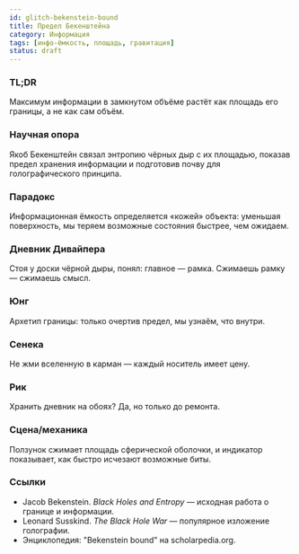 ```yaml
---
id: glitch-bekenstein-bound
title: Предел Бекенштейна
category: Информация
tags: [инфо-ёмкость, площадь, гравитация]
status: draft
---
```


### TL;DR
Максимум информации в замкнутом объёме растёт как площадь его границы, а не как сам объём.

### Научная опора

Якоб Бекенштейн связал энтропию чёрных дыр с их площадью, показав предел хранения информации и подготовив почву для голографического принципа.

### Парадокс

Информационная ёмкость определяется «кожей» объекта: уменьшая поверхность, мы теряем возможные состояния быстрее, чем ожидаем.

### Дневник Дивайпера

Стоя у доски чёрной дыры, понял: главное — рамка. Сжимаешь рамку — сжимаешь смысл.

### Юнг

Архетип границы: только очертив предел, мы узнаём, что внутри.

### Сенека

Не жми вселенную в карман — каждый носитель имеет цену.

### Рик

Хранить дневник на обоях? Да, но только до ремонта.

### Сцена/механика

Ползунок сжимает площадь сферической оболочки, и индикатор показывает, как быстро исчезают возможные биты.

### Ссылки

- Jacob Bekenstein. *Black Holes and Entropy* — исходная работа о границе и информации.
- Leonard Susskind. *The Black Hole War* — популярное изложение голографии.
- Энциклопедия: "Bekenstein bound" на scholarpedia.org.
